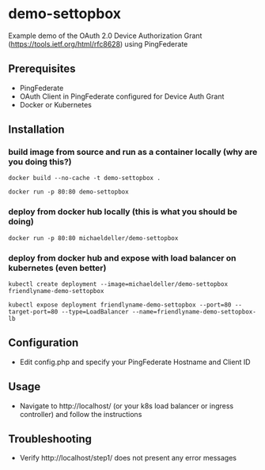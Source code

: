 # demo-settopbox

Example demo of the OAuth 2.0 Device Authorization Grant (https://tools.ietf.org/html/rfc8628) using PingFederate

## Prerequisites

* PingFederate
* OAuth Client in PingFederate configured for Device Auth Grant
* Docker or Kubernetes

## Installation

### build image from source and run as a container locally (why are you doing this?)

``docker build --no-cache -t demo-settopbox .``

``docker run -p 80:80 demo-settopbox``

### deploy from docker hub locally (this is what you should be doing)

``docker run -p 80:80 michaeldeller/demo-settopbox``

### deploy from docker hub and expose with load balancer on kubernetes (even better)

``kubectl create deployment --image=michaeldeller/demo-settopbox friendlyname-demo-settopbox``

``kubectl expose deployment friendlyname-demo-settopbox --port=80 --target-port=80 --type=LoadBalancer --name=friendlyname-demo-settopbox-lb``

## Configuration

* Edit config.php and specify your PingFederate Hostname and Client ID

## Usage

* Navigate to http://localhost/ (or your k8s load balancer or ingress controller) and follow the instructions

## Troubleshooting

* Verify http://localhost/step1/ does not present any error messages